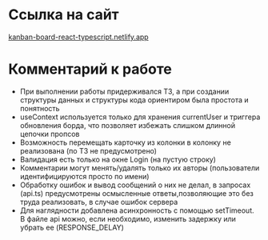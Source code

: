 # Ссылка на сайт

[kanban-board-react-typescript.netlify.app](https://kanban-board-react-typescript.netlify.app/)

# Комментарий к работе

- При выполнении работы придерживался ТЗ, а при создании структуры данных и структуры кода ориентиром была простота и понятность
- useContext используется только для хранения currentUser и триггера обновления борда, что позволяет избежать слишком длинной цепочки пропсов
- Возможность перемещать карточку из колонки в колонку не реализована (по ТЗ не предусмотрено)
- Валидация есть только на окне Login (на пустую строку)
- Комментарии могут менять/удалять только их авторы (пользователи идентифицируются просто по имени)
- Обработку ошибок и вывод сообщений о них не делал, в запросах (api.ts) предусмотрены осмысленные ответы,позволяющие это без труда реализовать, в случае ошибок сервера
- Для наглядности добавлена асинхронность с помощью setTimeout. В файле api можно, если необходимо, изменить задержку или убрать ее (RESPONSE_DELAY)
